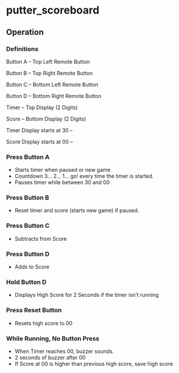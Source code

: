 # putter_scoreboard


## Operation
### Definitions
Button A – Top Left Remote Button

Button B – Top Right Remote Button

Button C – Bottom Left Remote Button

Button D – Bottom Right Remote Button

Timer – Top Display (2 Digits)

Score – Bottom Display (2 Digits)



Timer Display starts at 30 –

Score Display starts at 00 –

### Press Button A
* Starts timer when paused or new game
* Countdown 3... 2... 1... go! every time the timer is started.
* Pauses timer while between 30 and 00

### Press Button B
* Reset timer and score (starts new game) if paused.

### Press Button C
* Subtracts from Score

### Press Button D
* Adds to Score

### Hold Button D
* Displays High Score for 2 Seconds if the timer isn't running

### Press Reset Button
* Resets high score to 00


### While Running, No Button Press
* When Timer reaches 00, buzzer sounds.
* 2 seconds of buzzer after 00
* If Score at 00 is higher than previous high score, save high score
